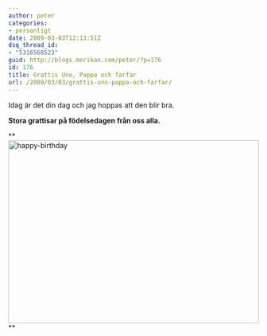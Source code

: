```yaml
---
author: peter
categories:
- personligt
date: 2009-03-03T12:13:51Z
dsq_thread_id:
- "5316568523"
guid: http://blogs.merikan.com/peter/?p=176
id: 176
title: Grattis Uno, Pappa och farfar
url: /2009/03/03/grattis-uno-pappa-och-farfar/
---
```


Idag är det din dag och jag hoppas att den blir bra.

**Stora grattisar på födelsedagen från oss alla.**

**<img class="alignnone size-full wp-image-177" src="http://blogs.merikan.com/peter/files/2009/03/happy-birthday.jpg" alt="happy-birthday" width="504" height="368" srcset="https://blogs.merikan.com/peter/files/2009/03/happy-birthday.jpg 504w, https://blogs.merikan.com/peter/files/2009/03/happy-birthday-300x219.jpg 300w" sizes="(max-width: 504px) 100vw, 504px" />  
**
